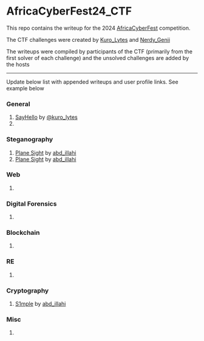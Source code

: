 # AfricaCyberFest24_CTF
This repo contains the writeup for the 2024 [AfricaCyberFest](https://twitter.com/AfricaCyberFest) competition.

The CTF challenges were created by [Kuro_Lytes](https://twitter.com/Kuro_Lytes) and [Nerdy_Genii](https://twitter.com/Nerdy_Genii)

The writeups were compiled by participants of the CTF (primarily from the first solver of each challenge) and the unsolved challenges are added by the hosts

---
Update below list with appended writeups and user profile links. See example below

### General 
1. [SayHello](https://github.com/M4xHedRum/AfricaCyberFest24_CTF/blob/main/Writeup/SayHello.md) by [@kuro_lytes](https://twitter.com/kuro_lytes)
2.

### Steganography 
1. [Plane Sight](https://github.com/LanZeroth/AfricaCyberFest24_CTF/blob/main/Writeup/Plane-Sight.md) by [abd_illahi](https://twitter.com/abd_illahi)
2. [Plane Sight](https://github.com/LanZeroth/AfricaCyberFest24_CTF/blob/main/Writeup/Plane-Sight2.md) by [abd_illahi](https://twitter.com/abd_illahi)

### Web
1.

### Digital Forensics
1.

### Blockchain 
1.

### RE
1.

### Cryptography
1. [S1mple](https://github.com/LanZeroth/AfricaCyberFest24_CTF/blob/main/Writeup/S1mple.md) by [abd_illahi](https://twitter.com/abd_illahi)

### Misc
1.

